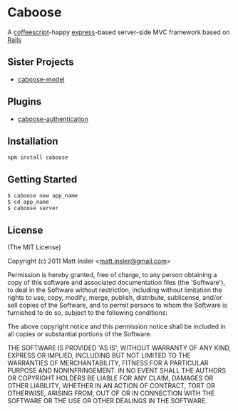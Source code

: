 # Caboose

  A [coffeescript](http://coffeescript.org)-happy [express](http://expressjs.com/)-based server-side MVC framework based on [Rails](http://rubyonrails.org/)

## Sister Projects

* [caboose-model](https://github.com/mattinsler/caboose/tree/master/caboose-model)

## Plugins

* [caboose-authentication](https://github.com/mattinsler/caboose/tree/master/caboose-authentication)

## Installation

    npm install caboose

## Getting Started

    $ caboose new app_name
    $ cd app_name
    $ caboose server

## License 

(The MIT License)

Copyright (c) 2011 Matt Insler &lt;matt.insler@gmail.com&gt;

Permission is hereby granted, free of charge, to any person obtaining
a copy of this software and associated documentation files (the
'Software'), to deal in the Software without restriction, including
without limitation the rights to use, copy, modify, merge, publish,
distribute, sublicense, and/or sell copies of the Software, and to
permit persons to whom the Software is furnished to do so, subject to
the following conditions:

The above copyright notice and this permission notice shall be
included in all copies or substantial portions of the Software.

THE SOFTWARE IS PROVIDED 'AS IS', WITHOUT WARRANTY OF ANY KIND,
EXPRESS OR IMPLIED, INCLUDING BUT NOT LIMITED TO THE WARRANTIES OF
MERCHANTABILITY, FITNESS FOR A PARTICULAR PURPOSE AND NONINFRINGEMENT.
IN NO EVENT SHALL THE AUTHORS OR COPYRIGHT HOLDERS BE LIABLE FOR ANY
CLAIM, DAMAGES OR OTHER LIABILITY, WHETHER IN AN ACTION OF CONTRACT,
TORT OR OTHERWISE, ARISING FROM, OUT OF OR IN CONNECTION WITH THE
SOFTWARE OR THE USE OR OTHER DEALINGS IN THE SOFTWARE.
